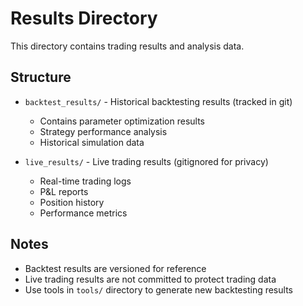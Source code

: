 # Results Directory

This directory contains trading results and analysis data.

## Structure

- `backtest_results/` - Historical backtesting results (tracked in git)
  - Contains parameter optimization results
  - Strategy performance analysis
  - Historical simulation data

- `live_results/` - Live trading results (gitignored for privacy)
  - Real-time trading logs
  - P&L reports
  - Position history
  - Performance metrics

## Notes

- Backtest results are versioned for reference
- Live trading results are not committed to protect trading data
- Use tools in `tools/` directory to generate new backtesting results

